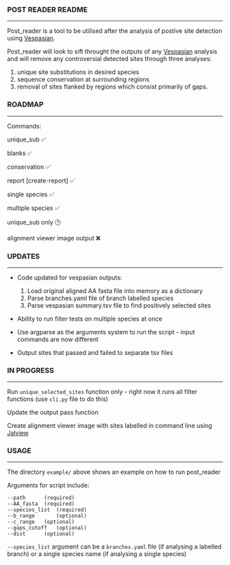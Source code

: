 ### POST READER README
---

Post_reader is a tool to be utilised after the analysis of postive site detection using [Vespasian](https://github.com/bede/vespasian).

Post_reader will look to sift throught the outputs of any [Vespasian](https://github.com/bede/vespasian) analysis and will remove any controversial detected sites through three analyses: 
  1. unique site substitutions in desired species
  2. sequence conservation at surrounding regions 
  3. removal of sites flanked by regions which consist primarily of gaps.


### ROADMAP
---

Commands:

unique_sub ✅

blanks ✅

conservation ✅

report [create-report] :white_check_mark:

single species ✅

multiple species :white_check_mark:

unique_sub only :clock2:

alignment viewer image output :x:

### UPDATES
---

* Code updated for vespasian outputs:
  1. Load original aligned AA fasta file into memory as a dictionary
  2. Parse branches.yaml file of branch labelled species
  3. Parse vespasian summary.tsv file to find positively selected sites

* Ability to run filter tests on multiple species at once

* Use argparse as the arguments system to run the script - input commands are now different

* Output sites that passed and failed to separate tsv files

### IN PROGRESS
---

Run `unique_selected_sites` function only - right now it runs all filter functions (use `cli.py` file to do this)

Update the output pass function

Create alignment viewer image with sites labelled in command line using [Jalview](http://www.jalview.org/help/html/features/commandline.html)

### USAGE
---

The directory `example/` above shows an example on how to run post_reader

Arguments for script include:

```Shell
--path		(required)
--AA_fasta	(required)
--species_list	(required)
--b_range      	(optional)
--c_range	(optional)
--gaps_cutoff	(optional)
--dist		(optional)
```

`--species_list` argument can be a `branches.yaml` file (if analysing a labelled branch) or a single species name (if analysing a single species) 
